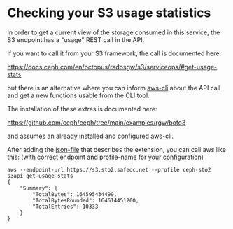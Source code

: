 # Checking your S3 usage statistics

In order to get a current view of the storage consumed in this service,
the S3 endpoint has a "usage" REST call in the API.

If you want to call it from your S3 framework, the call is documented
here:

https://docs.ceph.com/en/octopus/radosgw/s3/serviceops/#get-usage-stats

but there is an alternative where you can inform [aws-cli](/storage/aws-cli)
about the API call and get a new functions usable from the CLI tool.

The installation of these extras is documented here:

https://github.com/ceph/ceph/tree/main/examples/rgw/boto3

and assumes an already installed and configured [aws-cli](/storage/aws-cli).

After adding the [json-file](https://raw.githubusercontent.com/ceph/ceph/master/examples/rgw/boto3/service-2.sdk-extras.json) that describes the extension, you can
call aws like this: (with correct endpoint and profile-name for your configuration)

```
aws --endpoint-url https://s3.sto2.safedc.net --profile ceph-sto2 s3api get-usage-stats
{
    "Summary": {
        "TotalBytes": 164595434499,
        "TotalBytesRounded": 164614451200,
        "TotalEntries": 10333
    }
}
```

